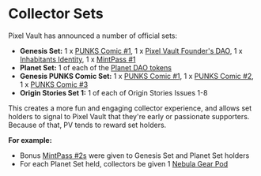 # Collector Sets

Pixel Vault has announced a number of official sets:

* **Genesis Set:** 1 x [PUNKS Comic #1](../ecosystem/punks/punks-comic/#1), 1 x [Pixel Vault Founder's DAO](../ecosystem/pvfd.md), 1 x [Inhabitants Identity](../ecosystem/IU/identities.md), 1 x [MintPass #1](../ecosystem/IU/mintpass/1.md)
* **Planet Set:** 1 of each of the [Planet DAO tokens](../ecosystem/IU/planets.md)
* **Genesis PUNKS Comic Set:** 1 x [PUNKS Comic #1](../ecosystem/punks/punks-comic/#1), 1 x [PUNKS Comic #2](../ecosystem/punks/punks-comic/#2), 1 x [PUNKS Comic #3](../ecosystem/punks/punks-comic/#3)
* **Origin Stories Set 1:** 1 of each of Origin Stories Issues 1-8

This creates a more fun and engaging collector experience, and allows set holders to signal to Pixel Vault that they're early or passionate supporters. Because of that, PV tends to reward set holders.&#x20;

**For example:**

* Bonus [MintPass #2s](../ecosystem/IU/mintpass/2.md) were given to Genesis Set and Planet Set holders
* For each Planet Set held, collectors be given 1 [Nebula Gear Pod](../../whats-on/POWerUpSummer.md#2-nebula-gear-pod-distribution-and-raffles)
